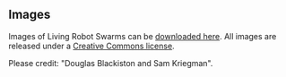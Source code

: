 ## Images

Images of Living Robot Swarms can be [downloaded here](https://drive.google.com).
All images are released under a [Creative Commons license](http://creativecommons.org/licenses/by/4.0/). 
<br>

Please credit: "Douglas Blackiston and Sam Kriegman".
<br><br>

<!-- 
![image](https://cdorgs.github.io/img/06_Vivo_Group_Behavior_Trace.jpg)
The traces carved by a swarm of CDOs as they move through a field of particulate matter.
This image was selected by _Nature_ as [one of the best science photos](https://www.nature.com/articles/d41586-020-00245-8) of January 2020.
<br><br>
 -->
